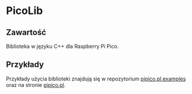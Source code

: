 # PicoLib

## Zawartość

Biblioteka w języku C++ dla Raspberry Pi Pico.

## Przykłady

Przykłady użycia biblioteki znajdują się w repozytorium [pipico.pl.examples](https://github.com/tjedrzejczak/pipico.pl.examples) oraz na stronie [pipico.pl](https://pipico.pl/picolib).
